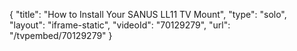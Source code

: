 {
    "title": "How to Install Your SANUS LL11 TV Mount",
    "type": "solo",
    "layout": "iframe-static",
    "videoId": "70129279",
    "url": "\/tvpembed\/70129279"
}
